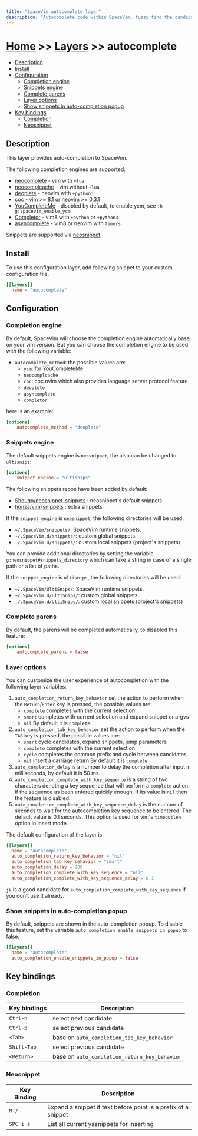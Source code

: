 ```yaml
---
title: "SpaceVim autocomplete layer"
description: "Autocomplete code within SpaceVim, fuzzy find the candidates from multiple completion sources, expand snippet before cursor automatically"
---
```


# [Home](../../) >> [Layers](../) >> autocomplete

<!-- vim-markdown-toc GFM -->

- [Description](#description)
- [Install](#install)
- [Configuration](#configuration)
  - [Completion engine](#completion-engine)
  - [Snippets engine](#snippets-engine)
  - [Complete parens](#complete-parens)
  - [Layer options](#layer-options)
  - [Show snippets in auto-completion popup](#show-snippets-in-auto-completion-popup)
- [Key bindings](#key-bindings)
  - [Completion](#completion)
  - [Neosnippet](#neosnippet)

<!-- vim-markdown-toc -->

## Description

This layer provides auto-completion to SpaceVim.

The following completion engines are supported:

- [neocomplete](https://github.com/Shougo/neocomplete.vim) - vim with `+lua`
- [neocomplcache](https://github.com/Shougo/neocomplcache.vim) - vim without `+lua`
- [deoplete](https://github.com/Shougo/deoplete.nvim) - neovim with `+python3`
- [coc](https://github.com/neoclide/coc.nvim) - vim >= 8.1 or neovim >= 0.3.1
- [YouCompleteMe](https://github.com/Valloric/YouCompleteMe) - disabled by default, to enable ycm, see `:h g:spacevim_enable_ycm`
- [Completor](https://github.com/maralla/completor.vim) - vim8 with `+python` or `+python3`
- [asyncomplete](https://github.com/prabirshrestha/asyncomplete.vim) - vim8 or neovim with `timers`

Snippets are supported via [neosnippet](https://github.com/Shougo/neosnippet.vim).

## Install

To use this configuration layer, add following snippet to your custom configuration file.

```toml
[[layers]]
  name = "autocomplete"
```

## Configuration

### Completion engine

By default, SpaceVim will choose the completion engine automatically base on your vim version.
But you can choose the completion engine to be used
with the following variable:

- `autocomplete_method`: the possible values are:
  - `ycm`: for YouCompleteMe
  - `neocomplcache`
  - `coc`: coc.nvim which also provides language server protocol feature
  - `deoplete`
  - `asyncomplete`
  - `completor`

here is an example:

```toml
[options]
    autocomplete_method = "deoplete"
```

### Snippets engine

The default snippets engine is `neosnippet`, the also can be changed to `ultisnips`:

```toml
[options]
    snippet_engine = "ultisnips"
```

The following snippets repos have been added by default:

- [Shougo/neosnippet-snippets](https://github.com/Shougo/neosnippet-snippets) : neosnippet's default snippets.
- [honza/vim-snippets](https://github.com/honza/vim-snippets) : extra snippets


If the `snippet_engine` is `neosnippet`, the following directories will be used:

- `~/.SpaceVim/snippets/`: SpaceVim runtime snippets.
- `~/.SpaceVim.d/snippets/`: custom global snippets.
- `./.SpaceVim.d/snippets/`: custom local snippets (project's snippets)

You can provide additional directories by setting the
variable `g:neosnippet#snippets_directory` which can take a string
in case of a single path or a list of paths.

If the `snippet_engine` is `ultisnips`, the following directories will be used:

- `~/.SpaceVim/UltiSnips/`: SpaceVim runtime snippets.
- `~/.SpaceVim.d/UltiSnips/`: custom global snippets.
- `./.SpaceVim.d/UltiSnips/`: custom local snippets (project's snippets)

### Complete parens

By default, the parens will be completed automatically, to disabled this feature:

```toml
[options]
    autocomplete_parens = false
```

### Layer options

You can customize the user experience of autocompletion with the following layer variables:

1. `auto_completion_return_key_behavior` set the action to perform
   when the `Return`/`Enter` key is pressed, the possible values are:
   - `complete` completes with the current selection
   - `smart` completes with current selection and expand snippet or argvs
   - `nil`
     By default it is `complete`.
2. `auto_completion_tab_key_behavior` set the action to
   perform when the `TAB` key is pressed, the possible values are:
   - `smart` cycle candidates, expand snippets, jump parameters
   - `complete` completes with the current selection
   - `cycle` completes the common prefix and cycle between candidates
   - `nil` insert a carriage return
     By default it is `complete`.
3. `auto_completion_delay` is a number to delay the completion after input in milliseconds,
   by default it is 50 ms.
4. `auto_completion_complete_with_key_sequence` is a string of two characters denoting
   a key sequence that will perform a `complete` action if the sequence as been entered
   quickly enough. If its value is `nil` then the feature is disabled.
5. `auto_completion_complete_with_key_sequence_delay` is the number of seconds to wait for
   the autocompletion key sequence to be entered. The default value is 0.1 seconds.
   This option is used for vim's `timeoutlen` option in insert mode.

The default configuration of the layer is:

```toml
[[layers]]
  name = "autocomplete"
  auto_completion_return_key_behavior = "nil"
  auto_completion_tab_key_behavior = "smart"
  auto_completion_delay = 200
  auto_completion_complete_with_key_sequence = "nil"
  auto_completion_complete_with_key_sequence_delay = 0.1
```

`jk` is a good candidate for `auto_completion_complete_with_key_sequence` if you don’t use it already.

### Show snippets in auto-completion popup

By default, snippets are shown in the auto-completion popup.
To disable this feature, set the variable `auto_completion_enable_snippets_in_popup` to false.

```toml
[[layers]]
  name = "autocomplete"
  auto_completion_enable_snippets_in_popup = false
```

## Key bindings

### Completion

| Key bindings | Description                                   |
| ------------ | --------------------------------------------- |
| `Ctrl-n`     | select next candidate                         |
| `Ctrl-p`     | select previous candidate                     |
| `<Tab>`      | base on `auto_completion_tab_key_behavior`    |
| `Shift-Tab`  | select previous candidate                     |
| `<Return>`   | base on `auto_completion_return_key_behavior` |

### Neosnippet

| Key Binding | Description                                                    |
| ----------- | -------------------------------------------------------------- |
| `M-/`       | Expand a snippet if text before point is a prefix of a snippet |
| `SPC i s`   | List all current yasnippets for inserting                      |
